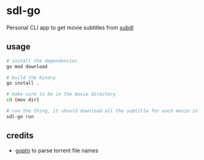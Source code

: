 # sdl-go

Personal CLI app to get movie subtitles from [subdl](https://www.subdl.com)

## usage

```bash
# install the dependencies
go mod download

# build the binary
go install .

# make sure to be in the movie directory
cd (mov dir)

# run the thing, it should download all the subtitle for each movie in the directory
sdl-go run
`````

## credits
- [goptn](https://github.com/razsteinmetz/go-ptn) to parse torrent file names